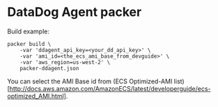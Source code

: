 # DataDog Agent packer

Build example:

```shell
packer build \
    -var 'ddagent_api_key=<your_dd_api_key>' \
    -var 'ami_id=<the_ecs_ami_base_from_devguide>' \
    -var 'aws_region=us-west-2' \
    packer-ddagent.json
```

You can select the AMI Base id from (ECS Optimized-AMI list)[http://docs.aws.amazon.com/AmazonECS/latest/developerguide/ecs-optimized_AMI.html].
